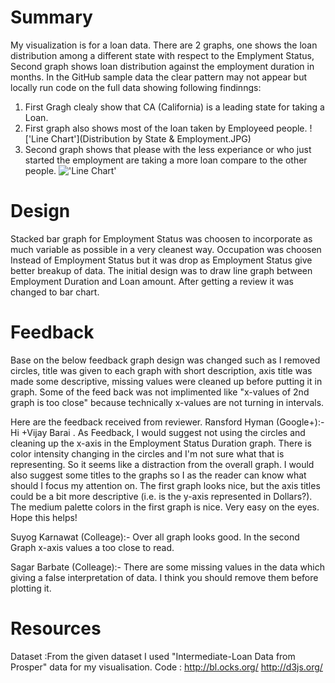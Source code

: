 # Summary 
My visualization is for a loan data. There are 2 graphs, one shows the loan distribution among a different state with respect to the Emplyment Status, 
Second graph shows loan distribution against the employment duration in months.
In the GitHub sample data the clear pattern may not appear but locally run code on the full data showing following findinngs:
1) First Gragh clealy show that CA (California) is a leading state for taking a Loan.
2) First graph also shows most of the loan taken by Employeed people.
!['Line Chart'](Distribution by State & Employment.JPG)
3) Second graph shows that please with the less experiance or who just started the employment are taking a more loan compare to the 
   other people.
!['Line Chart'](DistributionbyEmploymentDuration.JPG)

# Design 
Stacked bar graph for Employment Status was choosen to incorporate as much variable as possible in a very cleanest way. Occupation was choosen 
Instead of Employment Status  but it was drop as Employment Status give better breakup of data.
The initial design was to draw line graph between Employment Duration and Loan amount. After getting a review it was changed to bar chart.

# Feedback 
Base on the below feedback graph design was changed such as I removed circles, title was given to each graph with short description, 
axis title was made some descriptive, missing values were cleaned up before putting it in graph.
Some of the feed back was not implimented like "x-values of 2nd graph is too close" because technically x-values are not turning in intervals.

Here are the feedback received from reviewer.
Ransford Hyman (Google+):-
Hi +Vijay Barai .  As Feedback, I would suggest not using the circles and 
cleaning up the x-axis in the Employment Status Duration graph.  There is color intensity 
changing in the circles and I'm not sure what that is representing.  So it seems like a distraction 
from the overall graph. I would also suggest some titles to the graphs so I as the reader 
can know what should I focus my attention on. The first graph looks nice, but the axis 
titles could be a bit more descriptive (i.e. is the y-axis represented in Dollars?).  
The medium palette colors in the first graph is nice.  Very easy on the eyes.  Hope this helps!

Suyog Karnawat (Colleage):-
Over all graph looks good. In the second Graph x-axis values a too close to read.

Sagar Barbate (Colleage):-
There are some missing values in the data which giving a false interpretation of data.
I think you should remove them before plotting it.

# Resources 
Dataset :From the given dataset I used "Intermediate-Loan Data from Prosper" data for my visualisation.
Code    : http://bl.ocks.org/
          http://d3js.org/

